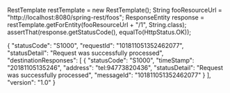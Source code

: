 RestTemplate restTemplate = new RestTemplate();
String fooResourceUrl
  = "http://localhost:8080/spring-rest/foos";
ResponseEntity<String> response
  = restTemplate.getForEntity(fooResourceUrl + "/1", String.class);
assertThat(response.getStatusCode(), equalTo(HttpStatus.OK));


{
  "statusCode": "S1000",
  "requestId": "101811051352462077",
  "statusDetail": "Request was successfully processed",
  "destinationResponses": [
    {
      "statusCode": "S1000",
      "timeStamp": "20181105135246",
      "address": "tel:94773820436",
      "statusDetail": "Request was successfully processed",
      "messageId": "101811051352462077"
    }
  ],
  "version": "1.0"
}
